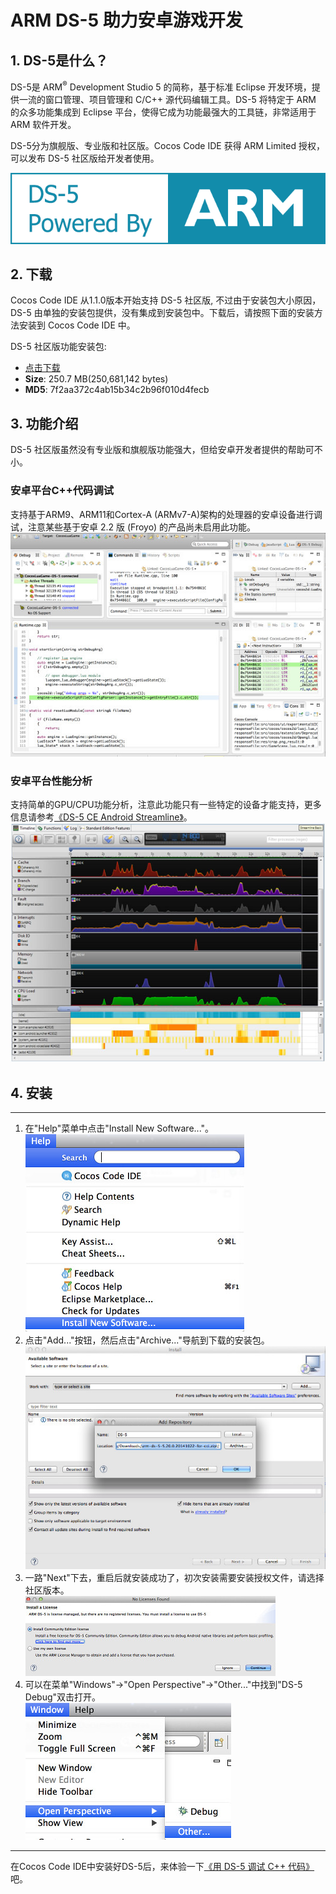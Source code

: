 # ARM DS-5 助力安卓游戏开发

## 1. DS-5是什么？
DS-5是 ARM<sup>®</sup> Development Studio 5 的简称，基于标准 Eclipse 开发环境，提供一流的窗口管理、项目管理和 C/C++ 源代码编辑工具。DS-5 将特定于 ARM 的众多功能集成到 Eclipse 平台，使得它成为功能最强大的工具链，非常适用于 ARM 软件开发。

DS-5分为旗舰版、专业版和社区版。Cocos Code IDE 获得 ARM Limited 授权，可以发布 DS-5 社区版给开发者使用。

[![](./res/arm-logo.png)](http://ds.arm.com/zh-cn/ds-5-community-edition/)

## 2. 下载
Cocos Code IDE 从1.1.0版本开始支持 DS-5 社区版, 不过由于安装包大小原因，DS-5 由单独的安装包提供，没有集成到安装包中。下载后，请按照下面的安装方法安装到 Cocos Code IDE 中。

DS-5 社区版功能安装包:  
-  [点击下载](http://www.cocos2d-x.org/filedown/arm-ds-5-5.20.0.20141022-for-cci.zip)  
- __Size__: 250.7 MB(250,681,142 bytes)  
- __MD5__: 7f2aa372c4ab15b34c2b96f010d4fecb  

## 3. 功能介绍
DS-5 社区版虽然没有专业版和旗舰版功能强大，但给安卓开发者提供的帮助可不小。

### 安卓平台C++代码调试
支持基于ARM9、ARM11和Cortex-A (ARMv7-A)架构的处理器的安卓设备进行调试，注意某些基于安卓 2.2 版 (Froyo) 的产品尚未启用此功能。  
![](./res/ds-5-debug-feature.jpg)

### 安卓平台性能分析
支持简单的GPU/CPU功能分析，注意此功能只有一些特定的设备才能支持，更多信息请参考[《DS-5 CE Android Streamline》](http://ds.arm.com/zh-cn/developer-resources/tutorials/android-performance-analysis-streamline-tutorial/)。  
![](./res/ds-5-streamline-feature.jpg)

## 4. 安装

--------
1. 在"Help"菜单中点击"Install New Software..."。  
![](./res/install-new-software.jpg)
2. 点击"Add..."按钮，然后点击"Archive..."导航到下载的安装包。  
![](./res/locate-archive.jpg)
3. 一路"Next"下去，重启后就安装成功了，初次安装需要安装授权文件，请选择社区版本。  
![](./res/ds-5-ask-license.jpg)
4. 可以在菜单"Windows"->"Open Perspective"->"Other..."中找到"DS-5 Debug"双击打开。  
![](./res/open-ds-5.jpg)

--------
在Cocos Code IDE中安装好DS-5后，来体验一下[《用 DS-5 调试 C++ 代码》](./debug-with-ds-5/zh.md)吧。
